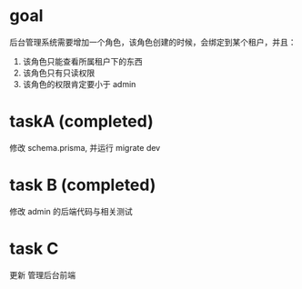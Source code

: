# goal
后台管理系统需要增加一个角色，该角色创建的时候，会绑定到某个租户，并且：
1. 该角色只能查看所属租户下的东西
2. 该角色只有只读权限
3. 该角色的权限肯定要小于 admin

# taskA (completed)
修改 schema.prisma, 并运行 migrate dev

# task B (completed)
修改 admin 的后端代码与相关测试 

# task C
更新 管理后台前端

